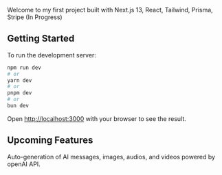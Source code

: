 Welcome to my first project built with Next.js 13, React, Tailwind, Prisma, Stripe (In Progress)

## Getting Started

To run the development server:

```bash
npm run dev
# or
yarn dev
# or
pnpm dev
# or
bun dev
```

Open [http://localhost:3000](http://localhost:3000) with your browser to see the result.


## Upcoming Features
Auto-generation of AI messages, images, audios, and videos powered by openAI API.



